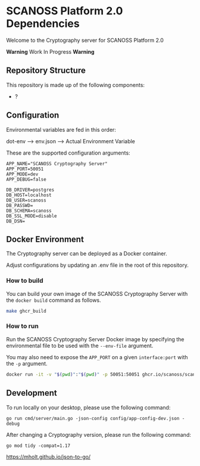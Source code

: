 # SCANOSS Platform 2.0 Dependencies
Welcome to the Cryptography server for SCANOSS Platform 2.0

**Warning** Work In Progress **Warning**

## Repository Structure
This repository is made up of the following components:
* ?

## Configuration

Environmental variables are fed in this order:

dot-env --> env.json -->  Actual Environment Variable

These are the supported configuration arguments:

```
APP_NAME="SCANOSS Cryptography Server"
APP_PORT=50051
APP_MODE=dev
APP_DEBUG=false

DB_DRIVER=postgres
DB_HOST=localhost
DB_USER=scanoss
DB_PASSWD=
DB_SCHEMA=scanoss
DB_SSL_MODE=disable
DB_DSN=
```


## Docker Environment

The Cryptography server can be deployed as a Docker container.

Adjust configurations by updating an .env file in the root of this repository.


### How to build

You can build your own image of the SCANOSS Cryptography Server with the ```docker build``` command as follows.

```bash
make ghcr_build
```


### How to run

Run the SCANOSS Cryptography Server Docker image by specifying the environmental file to be used with the ```--env-file``` argument. 

You may also need to expose the ```APP_PORT``` on a given ```interface:port``` with the ```-p``` argument.

```bash
docker run -it -v "$(pwd)":"$(pwd)" -p 50051:50051 ghcr.io/scanoss/scanoss-dependencies -json-config $(pwd)/config/app-config-docker-local-dev.json -debug
```

## Development

To run locally on your desktop, please use the following command:

```shell
go run cmd/server/main.go -json-config config/app-config-dev.json -debug
```

After changing a Cryptography version, please run the following command:
```shell
go mod tidy -compat=1.17
```
https://mholt.github.io/json-to-go/
